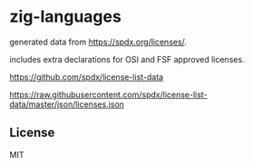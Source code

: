 # zig-languages

generated data from https://spdx.org/licenses/.

includes extra declarations for OSI and FSF approved licenses.

https://github.com/spdx/license-list-data

https://raw.githubusercontent.com/spdx/license-list-data/master/json/licenses.json

## License
MIT
